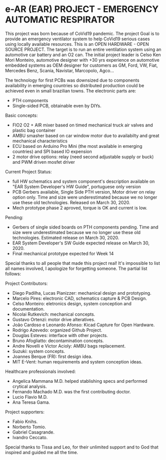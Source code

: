 # e-AR (EAR) PROJECT - EMERGENCY AUTOMATIC RESPIRATOR
This project was born because of CoVid19 pandemic.
The project Goal is to provide an emergency ventilator system to help CoVid19 serious cases using locally available resources.
This is an OPEN HARDWARE - OPEN SOURCE PROJECT.
The target is to run an entire ventilation system using an automotive car battery and an O2 can.
The initial project leader is Celso Ken Mori Monteiro, automotive designer with +30 yrs experience on automotive embedded systems
as OEM designer for customers as GM, Ford, VW, Fiat, Mercedes Benz, Scania, Navistar, Marcopolo, Agco...

The technology for first PCBs was downsized due to components availability in emerging countries so distributed production could be achieved even in small brazilian towns. The electronic parts are:
- PTH components
- Single-sided PCB, obtainable even by DIYs.

Basic concepts:
- FIO2 O2 + AIR mixer based on timed mechanical truck air valves and plastic bag container
- AMBU smasher based on car window motor due to availabilty and great mechanical characteristics
- ECU based on Arduino Pro Mini (the most available in emerging countries) and SPI based IO expension
- 2 motor drive options: relay (need second adjustable supply or buck) and PWM driven mosfet driver

Current Project Status:
- full HW schematics and system component's description available on "EAR System Developer's HW Guide", portuguese only version
- PCB Gerbers available, Single Side PTH version, Motor driver on relay option only. Time and size were underestimated because we no longer use these old technologies. Released on March 30, 2020.
- Mech prototype phase 2 aproved, torque is OK and current is low.

Pending:
- Gerbers of single sided boards on PTH components pending. Time and size were underestimated because we no longer use these old technologies. Estimated release on March 30, 2020.
- EAR System Developer's SW Guide expected release on March 30, 2020.
- Final mechanical prototype expected for Week 14

Special thanks to all people that made this project real!
It's impossible to list all names involved, I apologize for forgetting someone.
The partial list follows:

Project Contributors:
- Diego Padilha, Lucas Pianizzer: mechanical design and prototyping. 
- Marcelo Pires: electronic CAD, schematics capture & PCB Design.
- Celso Monteiro: eletronics design, system conception and documentation.
- Nicolai Rutkevich: mechanical concepts.
- Gustavo Ortenzi: motor drive alteratives.
- João Cardoso e Leonardo Afonso: Kicad Capture for Open Hardware.
- Rodrigo Azevedo: organized Github Project.
- Douglas Esteves: interface with other projects.
- Bruno Afogliatto: decontamination concepts.
- Andre Novelli e Victor Acioly: AMBU bags replacement.
- Suzuki: system concepts.
- Joannes Berque (FR): first design idea.
- MIT E-Vent: human requirements and system conception ideas.

Healthcare professionals involved:
- Angelica Mammana M.D. helped stablishing specs and performed crytical analysis.
- Fernando Machado M.D. was the first contributing doctor.
- Lucio Flavio M.D.
- Ana Teresa Gama.

Project supporters:
- Fabio Knihs.
- Norberto Tomio.
- Gabriel Casagrande.
- Ivandro Ceccato.

Special thanks to Tissa and Leo, for their unlimited support and to God that inspired and guided me all the time.

